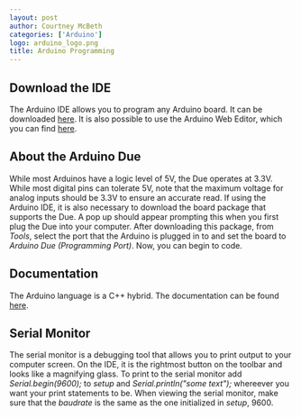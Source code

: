 ```yaml
---
layout: post
author: Courtney McBeth
categories: ['Arduino']
logo: arduino_logo.png
title: Arduino Programming
---
```

## Download the IDE
The Arduino IDE allows you to program any Arduino board. It can be downloaded [here](https://www.arduino.cc/en/Main/Software). It is also
possible to use the Arduino Web Editor, which you can find [here](https://create.arduino.cc/).

## About the Arduino Due
While most Arduinos have a logic level of 5V, the Due operates at 3.3V. While most digital pins can tolerate 5V, note that the maximum
voltage for analog inputs should be 3.3V to ensure an accurate read. If using the Arduino IDE, it is also necessary to download the 
board package that supports the Due. A pop up should appear prompting this when you first plug the Due into your computer. After
downloading this package, from *Tools*, select the port that the Arduino is plugged in to and set the board to *Arduino Due (Programming Port)*. Now, you can begin to code.

## Documentation
The Arduino language is a C++ hybrid. The documentation can be found [here](https://www.arduino.cc/en/main/docs).

## Serial Monitor
The serial monitor is a debugging tool that allows you to print output to your computer screen. On the IDE, it is the rightmost button on the toolbar and looks like a magnifying glass. To print to the serial monitor add *Serial.begin(9600);* to *setup* and *Serial.println("some text");* whereever you want your print statements to be. When viewing the serial monitor, make sure that the *baudrate* is the same as the one initialized in *setup*, 9600.